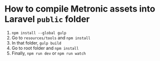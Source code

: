 
# How to compile Metronic assets into Laravel `public` folder

1. `npm install --global gulp`
2. Go to `resources/tools` and `npm install`
3. In that folder, `gulp build`
4. Go to root folder and `npm install`
5. Finally, `npm run dev` or `npm run watch`
